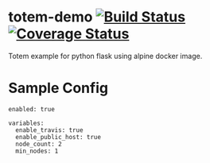 # totem-demo [![Build Status](https://travis-ci.org/totem/totem-demo.svg)](https://travis-ci.org/totem/totem-demo) [![Coverage Status](https://coveralls.io/repos/totem/totem-demo/badge.svg)](https://coveralls.io/r/totem/totem-demo)
Totem example for python flask using alpine docker image.

# Sample Config

```
enabled: true

variables:
  enable_travis: true
  enable_public_host: true
  node_count: 2
  min_nodes: 1
```

